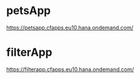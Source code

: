 # petsApp
https://petsapp.cfapps.eu10.hana.ondemand.com/
# filterApp
https://filterapp.cfapps.eu10.hana.ondemand.com/
